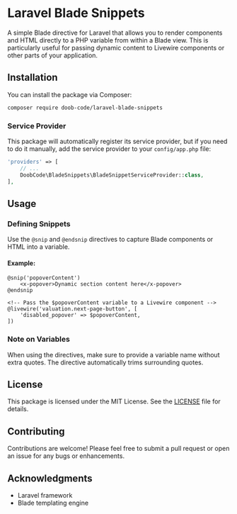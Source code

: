 
# Laravel Blade Snippets

A simple Blade directive for Laravel that allows you to render components and HTML directly to a PHP variable from within a Blade view. This is particularly useful for passing dynamic content to Livewire components or other parts of your application.

## Installation

You can install the package via Composer:

```bash
composer require doob-code/laravel-blade-snippets
```

### Service Provider

This package will automatically register its service provider, but if you need to do it manually, add the service provider to your `config/app.php` file:

```php
'providers' => [
    // ...
    DoobCode\BladeSnippets\BladeSnippetServiceProvider::class,
],
```

## Usage

### Defining Snippets

Use the `@snip` and `@endsnip` directives to capture Blade components or HTML into a variable.

#### Example:

```blade
@snip('popoverContent')
    <x-popover>Dynamic section content here</x-popover>
@endsnip

<!-- Pass the $popoverContent variable to a Livewire component -->
@livewire('valuation.next-page-button', [
    'disabled_popover' => $popoverContent,
])
```

### Note on Variables

When using the directives, make sure to provide a variable name without extra quotes. The directive automatically trims surrounding quotes.

## License

This package is licensed under the MIT License. See the [LICENSE](LICENSE) file for details.

## Contributing

Contributions are welcome! Please feel free to submit a pull request or open an issue for any bugs or enhancements.

## Acknowledgments

- Laravel framework
- Blade templating engine

